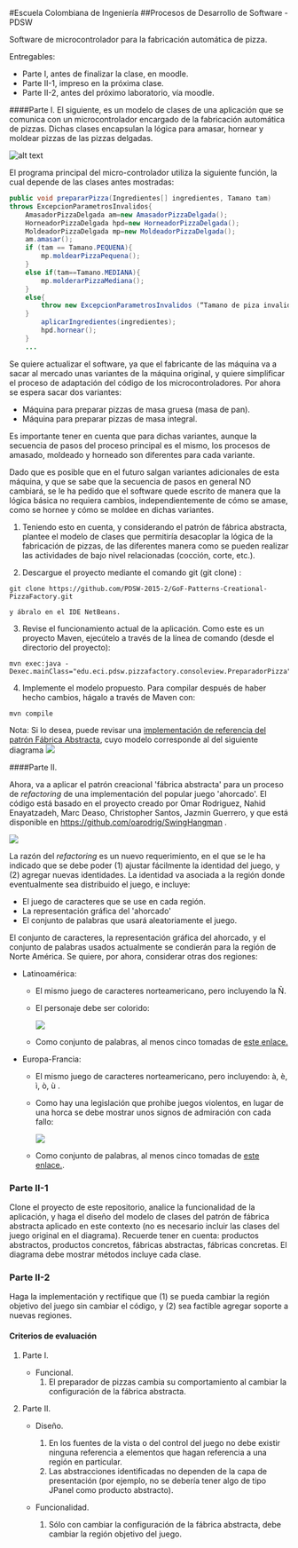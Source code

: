 #Escuela Colombiana de Ingeniería
##Procesos de Desarrollo de Software - PDSW



Software de microcontrolador para la fabricación automática de pizza.

Entregables:

* Parte I, antes de finalizar la clase, en moodle.
* Parte II-1, impreso en la próxima clase.
* Parte II-2, antes del próximo laboratorio, vía moodle.

####Parte I. 
El siguiente, es un modelo de clases de una aplicación que se comunica con un microcontrolador encargado de la fabricación automática de pizzas. Dichas clases encapsulan la lógica para amasar, hornear y moldear pizzas de las pizzas delgadas.

![alt text](img/Model.png "Logo Title Text 1")

El programa principal del micro-controlador utiliza la siguiente función, la cual depende de las clases antes mostradas:

```Java
public void prepararPizza(Ingredientes[] ingredientes, Tamano tam) 
throws ExcepcionParametrosInvalidos{
	AmasadorPizzaDelgada am=new AmasadorPizzaDelgada();
	HorneadorPizzaDelgada hpd=new HorneadorPizzaDelgada();
	MoldeadorPizzaDelgada mp=new MoldeadorPizzaDelgada();
	am.amasar();
	if (tam == Tamano.PEQUENA){
		mp.moldearPizzaPequena();
	}
	else if(tam==Tamano.MEDIANA){
		mp.molderarPizzaMediana();
	}
	else{
		throw new ExcepcionParametrosInvalidos (“Tamano de piza invalido:”+tam);
	}
		aplicarIngredientes(ingredientes);
		hpd.hornear();
	}
	...
```

Se quiere actualizar el software, ya que el fabricante de las máquina va a sacar al mercado unas variantes de la máquina original, y quiere simplificar el proceso de adaptación del código de los microcontroladores. Por ahora se espera sacar dos variantes:

*	Máquina para preparar pizzas de masa gruesa (masa de pan).
*	Máquina para preparar pizzas de masa integral.

Es importante tener en cuenta que para dichas variantes, aunque la secuencia de pasos del proceso principal es el mismo, los procesos de amasado, moldeado y horneado son diferentes para cada variante.

Dado que es posible que en el futuro salgan variantes adicionales de esta máquina, y que se sabe que la secuencia de pasos en general NO cambiará, se le ha pedido que el software quede escrito de manera que la lógica básica no requiera cambios, independientemente de cómo se amase, como se hornee y cómo se moldee en dichas variantes.

1.	Teniendo esto en cuenta, y considerando el patrón de fábrica abstracta, plantee el modelo de clases que permitiría desacoplar la lógica de la fabricación de pizzas, de las diferentes manera como se pueden realizar las actividades de bajo nivel relacionadas (cocción, corte, etc.).

2.	Descargue el proyecto mediante el comando git (git clone) :
```
git clone https://github.com/PDSW-2015-2/GoF-Patterns-Creational-PizzaFactory.git
```
	y ábralo en el IDE NetBeans.

3.	Revise el funcionamiento actual de la aplicación. Como este es un proyecto Maven, ejecútelo a través de la línea de comando (desde el directorio del proyecto):

```
mvn exec:java -Dexec.mainClass="edu.eci.pdsw.pizzafactory.consoleview.PreparadorPizza"
```

4.	Implemente el modelo propuesto. Para compilar después de haber hecho cambios, hágalo a través de Maven con: 

```
mvn compile
```

Nota: Si lo desea, puede revisar una [implementación de referencia del patrón Fábrica Abstracta](https://github.com/PDSW-ECI/GoF-AbstractFactory-SampleImplementation.git ), cuyo modelo corresponde al del siguiente diagrama ![](BasicExample.png)



####Parte II. 

Ahora, va a aplicar el patrón creacional 'fábrica abstracta' para un proceso de _refactoring_ de una implementación del popular juego 'ahorcado'. El código está basado en el proyecto creado por Omar Rodriguez, Nahid Enayatzadeh, Marc Deaso, Christopher Santos, Jazmin Guerrero, y que está disponible en https://github.com/oarodrig/SwingHangman .

![](img/GameScreenShot.png)

La razón del _refactoring_ es un nuevo requerimiento, en el que se le ha indicado que se debe poder (1) ajustar fácilmente la identidad del juego, y (2) agregar nuevas identidades. La identidad va asociada a la región donde eventualmente sea distribuido el juego, e incluye:

* El juego de caracteres que se use en cada región.
* La representación gráfica del 'ahorcado'
* El conjunto de palabras que usará aleatoriamente el juego.

El conjunto de caracteres, la representación gráfica del ahorcado, y el conjunto de palabras usados actualmente se condierán para la región de Norte América. Se quiere, por ahora, considerar otras dos regiones:

- Latinoamérica:
	* El mismo juego de caracteres norteamericano, pero incluyendo la Ñ.
	* El personaje debe ser colorido:
	
		![](img/latinam.png)
	* Como conjunto de palabras, al menos cinco tomadas de [este enlace.](http://www.clarin.com/sociedad/palabras-mas-usadas-espanol-comunes-frecuentes-diccionario-real_academia_espanola_0_ByLqjSFvmg.html)

- Europa-Francia:
	* El mismo juego de caracteres norteamericano, pero incluyendo: à, è, ì, ò, ù .
	* Como hay una legislación que prohibe juegos violentos, en lugar de una horca se debe mostrar unos signos de admiración con cada fallo:
	
		![](img/germany.png)
	* Como conjunto de palabras, al menos cinco tomadas de [este enlace.](http://www.lexisrex.com/Palabras-Frecuentes-Franc%C3%A9s/page=3).

### Parte II-1

Clone el proyecto de este repositorio, analice la funcionalidad de la aplicación, y haga el diseño del modelo de clases del patrón de fábrica abstracta aplicado en este contexto (no es necesario incluir las clases del juego original en el diagrama). Recuerde tener en cuenta: productos abstractos, productos concretos, fábricas abstractas, fábricas concretas. El diagrama debe mostrar métodos incluye cada clase.

### Parte II-2

Haga la implementación y rectifique que (1) se pueda cambiar la región objetivo del juego sin cambiar el código, y (2) sea factible agregar soporte a nuevas regiones.


#### Criterios de evaluación

1. Parte I.
	* Funcional. 
		1. El preparador de pizzas cambia su comportamiento al cambiar la configuración de la fábrica abstracta.

2. Parte II.

	* Diseño.

		1. En los fuentes de la vista o del control del juego no debe existir ninguna referencia a elementos que hagan referencia a una región en particular.
		2. Las abstracciones identificadas no dependen de la capa de presentación (por ejemplo, no se debería tener algo de tipo JPanel como producto abstracto).
		
	* Funcionalidad.

		1. Sólo con cambiar la configuración de la fábrica abstracta, debe cambiar la región objetivo del juego.







